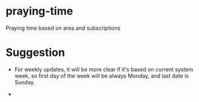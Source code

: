 # praying-time
Praying time based on area and subscriptions

# Suggestion
- For weekly updates, it will be more clear if it's
based on current system week, so first day of the week
will be always Monday, and last date is Sunday.

-
